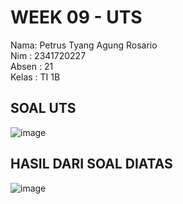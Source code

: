 # WEEK 09 - UTS
Nama: Petrus Tyang Agung Rosario<br>
Nim : 2341720227 <br>
Absen : 21<br>
Kelas : TI 1B

## SOAL UTS 

![image](https://github.com/petrusthelastking/Algoritma-dan-Struktur-data/assets/143620112/beb6e061-2545-4b08-ab8d-1a3c1e87b366)

## HASIL DARI SOAL DIATAS

![image](https://github.com/petrusthelastking/Algoritma-dan-Struktur-data/assets/143620112/71b16557-40ae-44b3-b9c4-305e20f913a4)
